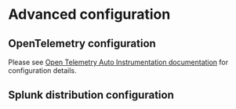 # Advanced configuration

## OpenTelemetry configuration

Please see [Open Telemetry Auto Instrumentation documentation](https://github.com/open-telemetry/opentelemetry-dotnet-instrumentation/blob/v0.3.1-beta.1/docs/config.md)
for configuration details.

## Splunk distribution configuration
